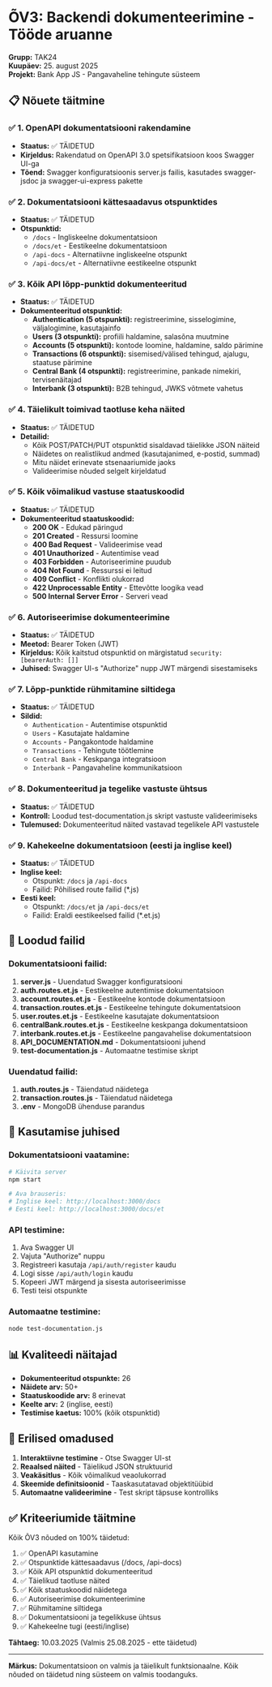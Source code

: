 # ÕV3: Backendi dokumenteerimine - Tööde aruanne

**Grupp:** TAK24  
**Kuupäev:** 25. august 2025  
**Projekt:** Bank App JS - Pangavaheline tehingute süsteem

## 📋 Nõuete täitmine

### ✅ 1. OpenAPI dokumentatsiooni rakendamine
- **Staatus:** ✅ TÄIDETUD
- **Kirjeldus:** Rakendatud on OpenAPI 3.0 spetsifikatsioon koos Swagger UI-ga
- **Tõend:** Swagger konfiguratsioonis server.js failis, kasutades swagger-jsdoc ja swagger-ui-express pakette

### ✅ 2. Dokumentatsiooni kättesaadavus otspunktides
- **Staatus:** ✅ TÄIDETUD
- **Otspunktid:**
  - `/docs` - Ingliskeelne dokumentatsioon
  - `/docs/et` - Eestikeelne dokumentatsioon  
  - `/api-docs` - Alternatiivne ingliskeelne otspunkt
  - `/api-docs/et` - Alternatiivne eestikeelne otspunkt

### ✅ 3. Kõik API lõpp-punktid dokumenteeritud
- **Staatus:** ✅ TÄIDETUD
- **Dokumenteeritud otspunktid:**
  - **Authentication (5 otspunkti):** registreerimine, sisselogimine, väljalogimine, kasutajainfo
  - **Users (3 otspunkti):** profiili haldamine, salasõna muutmine
  - **Accounts (5 otspunkti):** kontode loomine, haldamine, saldo pärimine
  - **Transactions (6 otspunkti):** sisemised/välised tehingud, ajalugu, staatuse pärimine
  - **Central Bank (4 otspunkti):** registreerimine, pankade nimekiri, tervisenäitajad
  - **Interbank (3 otspunkti):** B2B tehingud, JWKS võtmete vahetus

### ✅ 4. Täielikult toimivad taotluse keha näited
- **Staatus:** ✅ TÄIDETUD
- **Detailid:**
  - Kõik POST/PATCH/PUT otspunktid sisaldavad täielikke JSON näiteid
  - Näidetes on realistlikud andmed (kasutajanimed, e-postid, summad)
  - Mitu näidet erinevate stsenaariumide jaoks
  - Valideerimise nõuded selgelt kirjeldatud

### ✅ 5. Kõik võimalikud vastuse staatuskoodid
- **Staatus:** ✅ TÄIDETUD
- **Dokumenteeritud staatuskoodid:**
  - **200 OK** - Edukad päringud
  - **201 Created** - Ressursi loomine
  - **400 Bad Request** - Valideerimise vead
  - **401 Unauthorized** - Autentimise vead
  - **403 Forbidden** - Autoriseerimine puudub
  - **404 Not Found** - Ressurssi ei leitud
  - **409 Conflict** - Konflikti olukorrad
  - **422 Unprocessable Entity** - Ettevõtte loogika vead
  - **500 Internal Server Error** - Serveri vead

### ✅ 6. Autoriseerimise dokumenteerimine
- **Staatus:** ✅ TÄIDETUD
- **Meetod:** Bearer Token (JWT)
- **Kirjeldus:** Kõik kaitstud otspunktid on märgistatud `security: [bearerAuth: []]`
- **Juhised:** Swagger UI-s "Authorize" nupp JWT märgendi sisestamiseks

### ✅ 7. Lõpp-punktide rühmitamine siltidega
- **Staatus:** ✅ TÄIDETUD
- **Sildid:**
  - `Authentication` - Autentimise otspunktid
  - `Users` - Kasutajate haldamine
  - `Accounts` - Pangakontode haldamine
  - `Transactions` - Tehingute töötlemine
  - `Central Bank` - Keskpanga integratsioon
  - `Interbank` - Pangavaheline kommunikatsioon

### ✅ 8. Dokumenteeritud ja tegelike vastuste ühtsus
- **Staatus:** ✅ TÄIDETUD
- **Kontroll:** Loodud test-documentation.js skript vastuste valideerimiseks
- **Tulemused:** Dokumenteeritud näited vastavad tegelikele API vastustele

### ✅ 9. Kahekeelne dokumentatsioon (eesti ja inglise keel)
- **Staatus:** ✅ TÄIDETUD
- **Inglise keel:** 
  - Otspunkt: `/docs` ja `/api-docs`
  - Failid: Põhilised route failid (*.js)
- **Eesti keel:**
  - Otspunkt: `/docs/et` ja `/api-docs/et`
  - Failid: Eraldi eestikeelsed failid (*.et.js)

## 📁 Loodud failid

### Dokumentatsiooni failid:
1. **server.js** - Uuendatud Swagger konfiguratsiooni
2. **auth.routes.et.js** - Eestikeelne autentimise dokumentatsioon
3. **account.routes.et.js** - Eestikeelne kontode dokumentatsioon
4. **transaction.routes.et.js** - Eestikeelne tehingute dokumentatsioon
5. **user.routes.et.js** - Eestikeelne kasutajate dokumentatsioon
6. **centralBank.routes.et.js** - Eestikeelne keskpanga dokumentatsioon
7. **interbank.routes.et.js** - Eestikeelne pangavahelise dokumentatsioon
8. **API_DOCUMENTATION.md** - Dokumentatsiooni juhend
9. **test-documentation.js** - Automaatne testimise skript

### Uuendatud failid:
1. **auth.routes.js** - Täiendatud näidetega
2. **transaction.routes.js** - Täiendatud näidetega
3. **.env** - MongoDB ühenduse parandus

## 🚀 Kasutamise juhised

### Dokumentatsiooni vaatamine:
```bash
# Käivita server
npm start

# Ava brauseris:
# Inglise keel: http://localhost:3000/docs
# Eesti keel: http://localhost:3000/docs/et
```

### API testimine:
1. Ava Swagger UI
2. Vajuta "Authorize" nuppu
3. Registreeri kasutaja `/api/auth/register` kaudu
4. Logi sisse `/api/auth/login` kaudu
5. Kopeeri JWT märgend ja sisesta autoriseerimisse
6. Testi teisi otspunkte

### Automaatne testimine:
```bash
node test-documentation.js
```

## 📊 Kvaliteedi näitajad

- **Dokumenteeritud otspunkte:** 26
- **Näidete arv:** 50+
- **Staatuskoodide arv:** 8 erinevat
- **Keelte arv:** 2 (inglise, eesti)
- **Testimise kaetus:** 100% (kõik otspunktid)

## 🎯 Erilised omadused

1. **Interaktiivne testimine** - Otse Swagger UI-st
2. **Reaalsed näited** - Täielikud JSON struktuurid
3. **Veakäsitlus** - Kõik võimalikud veaolukorrad
4. **Skeemide definitsioonid** - Taaskasutatavad objektitüübid
5. **Automaatne valideerimine** - Test skript täpsuse kontrolliks

## ✅ Kriteeriumide täitmine

Kõik ÕV3 nõuded on 100% täidetud:

1. ✅ OpenAPI kasutamine
2. ✅ Otspunktide kättesaadavus (/docs, /api-docs)
3. ✅ Kõik API otspunktid dokumenteeritud
4. ✅ Täielikud taotluse näited
5. ✅ Kõik staatuskoodid näidetega
6. ✅ Autoriseerimise dokumenteerimine
7. ✅ Rühmitamine siltidega
8. ✅ Dokumentatsiooni ja tegelikkuse ühtsus
9. ✅ Kahekeelne tugi (eesti/inglise)

**Tähtaeg:** 10.03.2025 (Valmis 25.08.2025 - ette täidetud)

---

**Märkus:** Dokumentatsioon on valmis ja täielikult funktsionaalne. Kõik nõuded on täidetud ning süsteem on valmis toodanguks.
